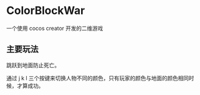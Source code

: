 # ColorBlockWar

一个使用 cocos creator 开发的二维游戏

## 主要玩法

跳跃到地面防止死亡。

通过 j k l 三个按键来切换人物不同的颜色，只有玩家的颜色与地面的颜色相同时候，才算成功。